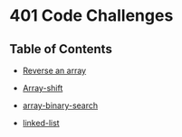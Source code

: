 # 401 Code Challenges


## Table of Contents

* [Reverse an array](https://github.com/ruwaid-401-advanced-javascript/data-structures-and-algorithms/tree/array-reverse/challenges/arrayReverse)

* [Array-shift](https://github.com/ruwaid-401-advanced-javascript/data-structures-and-algorithms/tree/array-shift/challenges/array-shift)

* [array-binary-search](https://github.com/ruwaid-401-advanced-javascript/data-structures-and-algorithms/tree/array-binary-search/challenges/array-binary-search)

* [linked-list](https://github.com/ruwaid-401-advanced-javascript/data-structures-and-algorithms/tree/linked-list/challenges/linked-list)